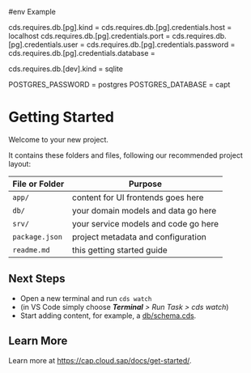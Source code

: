#env Example 

cds.requires.db.[pg].kind = 
cds.requires.db.[pg].credentials.host = localhost
cds.requires.db.[pg].credentials.port = 
cds.requires.db.[pg].credentials.user = 
cds.requires.db.[pg].credentials.password = 
cds.requires.db.[pg].credentials.database = 

cds.requires.db.[dev].kind = sqlite

POSTGRES_PASSWORD = postgres
POSTGRES_DATABASE = capt

# Getting Started

Welcome to your new project.

It contains these folders and files, following our recommended project layout:

File or Folder | Purpose
---------|----------
`app/` | content for UI frontends goes here
`db/` | your domain models and data go here
`srv/` | your service models and code go here
`package.json` | project metadata and configuration
`readme.md` | this getting started guide


## Next Steps

- Open a new terminal and run `cds watch`
- (in VS Code simply choose _**Terminal** > Run Task > cds watch_)
- Start adding content, for example, a [db/schema.cds](db/schema.cds).


## Learn More

Learn more at https://cap.cloud.sap/docs/get-started/.
